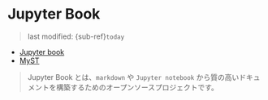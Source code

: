 # Jupyter Book
> last modified: {sub-ref}`today`

- [Jupyter book](./mkjb.md)
- [MyST](./myst.md)

> Jupyter Book とは、`markdown` や `Jupyter notebook` から質の高いドキュメントを構築するためのオープンソースプロジェクトです。